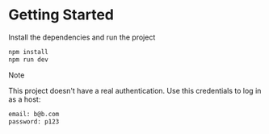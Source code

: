 # Getting Started

Install the dependencies and run the project

```bash
npm install
npm run dev
```

> [!NOTE]  
> This project doesn't have a real authentication.
> Use this credentials to log in as a host:

 ```bash
email: b@b.com
password: p123
```
